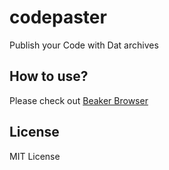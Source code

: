 # codepaster
Publish your Code with Dat archives

## How to use?
Please check out [Beaker Browser](https://beakerbrowser.com)

## License
MIT License